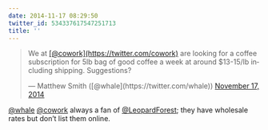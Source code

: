 ```yaml
---
date: 2014-11-17 08:29:50
twitter_id: 534337617547251713
title: ''
---
```


<blockquote class="twitter-tweet"><p lang="en" dir="ltr">We at <a href="https://twitter.com/cowork?ref_src=twsrc%5Etfw">[@cowork](https://twitter.com/cowork)</a> are looking for a coffee subscription for 5lb bag of good coffee a week at around $13-15/lb including shipping. Suggestions?</p>&mdash; Matthew Smith ([@whale](https://twitter.com/whale)) <a href="https://twitter.com/whale/status/534329916754776064?ref_src=twsrc%5Etfw">November 17, 2014</a></blockquote>
<script async src="https://platform.twitter.com/widgets.js" charset="utf-8"></script>

[@whale](https://twitter.com/whale) [@cowork](https://twitter.com/cowork) always a fan of [@LeopardForest](https://twitter.com/LeopardForest); they have wholesale rates but don’t list them online.
